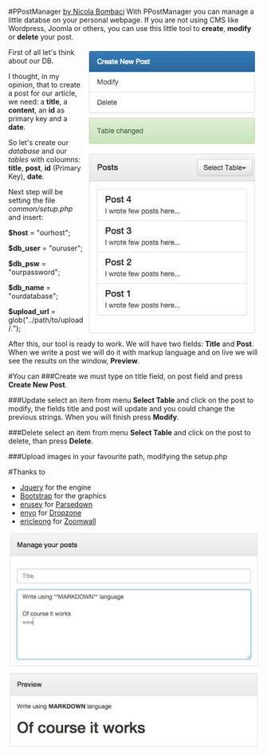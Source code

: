 #PPostManager [by Nicola Bombaci](http://nicolabombaci.com/ "Nicola Bombaci Webpage")
With PPostManager you can manage a little databse on your personal webpage. If you are not using CMS like Wordpress,
Joomla or others, you can use this little tool to **create**, **modify** or **delete** your post.
 
<img style="float:right!important" src="./img/sidePPost.jpg">
 
First of all let's think about our DB.
 
I thought, in my opinion, that to create a post for our article, we need: a **title**, a **content**, an **id** as primary key 
and a **date**.
 
So let's create our *database* and our *tables* with coloumns: **title**, **post**, **id** (Primary Key), **date**.

Next step will be setting the file *common/setup.php* and insert:

**$host** = "ourhost";

**$db_user** = "ouruser";

**$db_psw** = "ourpassword";

**$db_name** = "ourdatabase";

**$upload_url** = glob("../path/to/upload/*.*");

After this, our tool is ready to work. We will have two fields: **Title** and **Post**. When we write a post we will do it
with markup language and on live we will see the results on the window, **Preview**.

#You can
###Create
we must type on title field, on post field and press **Create New Post**.

###Update
select an item from menu **Select Table** and click on the post to modify, the fields title and post will update
and you could change the previous strings. When you will finish press **Modify**.

###Delete
select an item from menu **Select Table** and click on the post to delete, than press **Delete**.

###Upload
images in your favourite path, modifying the setup.php

#Thanks to
+ [Jquery](https://jquery.com/ "Jquery") for the engine
+ [Bootstrap](http://getbootstrap.com/ "Bootstrap") for the graphics
+ [erusev](https://github.com/erusev "erusev") for [Parsedown](https://github.com/erusev/parsedown "Parser Markdown")
+ [enyo](https://github.com/enyo "enyo") for [Dropzone](https://github.com/enyo/dropzone "Dropzone")
+ [ericleong](https://github.com/ericleong "ericleong") for [Zoomwall](https://github.com/ericleong/zoomwall.js "Zoomwall")

<img style="display:block!important;margin-left:auto!important;margin-right:auto!important;" src="./img/mainPPost.jpg">